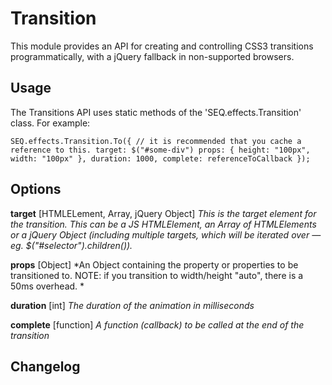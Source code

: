 Transition
==========

This module provides an API for creating and controlling CSS3 transitions programmatically, with a jQuery fallback in non-supported browsers. 

Usage
-----

The Transitions API uses static methods of the 'SEQ.effects.Transition' class. For example:

`SEQ.effects.Transition.To({ // it is recommended that you cache a reference to this.
  target: $("#some-div")
  props: {
    height: "100px",
    width: "100px"
  },
  duration: 1000,
  complete: referenceToCallback
});`


Options
-------  

**target** [HTMLELement, Array, jQuery Object] *This is the target element for the transition. This can be a JS HTMLElement, an Array of HTMLElements or a jQuery Object (including multiple targets, which will be iterated over — eg. $("#selector").children()).*

**props** [Object] *An Object containing the property or properties to be transitioned to. NOTE: if you transition to width/height "auto", there is a 50ms overhead. *

**duration** [int] *The duration of the animation in milliseconds*

**complete** [function] *A function (callback) to be called at the end of the transition*

Changelog
---------

